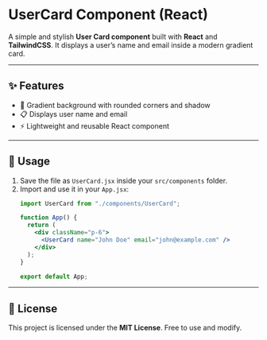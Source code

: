 # UserCard Component (React)

A simple and stylish **User Card component** built with **React** and **TailwindCSS**. It displays a user’s name and email inside a modern gradient card.

---

## ✨ Features
- 🎨 Gradient background with rounded corners and shadow
- 📋 Displays user name and email
- ⚡ Lightweight and reusable React component

---

## 🚀 Usage
1. Save the file as `UserCard.jsx` inside your `src/components` folder.
2. Import and use it in your `App.jsx`:
   ```jsx
   import UserCard from "./components/UserCard";

   function App() {
     return (
       <div className="p-6">
         <UserCard name="John Doe" email="john@example.com" />
       </div>
     );
   }

   export default App;
   ```

---





## 📜 License
This project is licensed under the **MIT License**. Free to use and modify.
